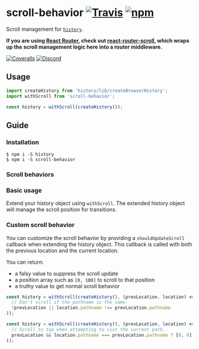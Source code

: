 # scroll-behavior [![Travis][build-badge]][build] [![npm][npm-badge]][npm]

Scroll management for [`history`](https://github.com/mjackson/history).

**If you are using [React Router](https://github.com/reactjs/react-router), check out [react-router-scroll](https://github.com/taion/react-router-scroll), which wraps up the scroll management logic here into a router middleware.**

[![Coveralls][coveralls-badge]][coveralls]
[![Discord][discord-badge]][discord]

## Usage

```js
import createHistory from 'history/lib/createBrowserHistory';
import withScroll from 'scroll-behavior';

const history = withScroll(createHistory());
```

## Guide

### Installation

```
$ npm i -S history
$ npm i -S scroll-behavior
```

### Scroll behaviors

### Basic usage

Extend your history object using `withScroll`. The extended history object will manage the scroll position for transitions.

### Custom scroll behavior

You can customize the scroll behavior by providing a `shouldUpdateScroll` callback when extending the history object. This callback is called with both the previous location and the current location.

You can return:

- a falsy value to suppress the scroll update
- a position array such as `[0, 100]` to scroll to that position
- a truthy value to get normal scroll behavior

```js
const history = withScroll(createHistory(), (prevLocation, location) => (
  // Don't scroll if the pathname is the same.
  !prevLocation || location.pathname !== prevLocation.pathname
));
```

```js
const history = withScroll(createHistory(), (prevLocation, location) => (
  // Scroll to top when attempting to vist the current path.
  prevLocation && location.pathname === prevLocation.pathname ? [0, 0] : true
));
```

[build-badge]: https://img.shields.io/travis/taion/scroll-behavior/master.svg
[build]: https://travis-ci.org/taion/scroll-behavior

[npm-badge]: https://img.shields.io/npm/v/scroll-behavior.svg
[npm]: https://www.npmjs.org/package/scroll-behavior

[coveralls-badge]: https://img.shields.io/coveralls/taion/scroll-behavior/master.svg
[coveralls]: https://coveralls.io/github/taion/scroll-behavior

[discord-badge]: https://img.shields.io/badge/Discord-join%20chat%20%E2%86%92-738bd7.svg
[discord]: https://discord.gg/0ZcbPKXt5bYaNQ46
